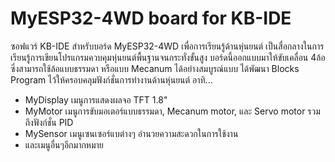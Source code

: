 # MyESP32-4WD board for KB-IDE
ซอฟแวร์ KB-IDE สำหรับบอร์ด MyESP32-4WD เพื่อการเรียนรู้ด้านหุ่นยนต์ เป็นสื่อกลางในการเรียนรู้การเขียนโปรแกรมควบคุมหุ่นยนต์พื้นฐานจนกระทั่งขั้นสูง บอร์ดนี้ออกแบบมาให้ขับเคลื่อน 4ล้อ ซึ่งสามารถใช้ล้อแบบธรรมดา หรือแบบ Mecanum ได้อย่างสมบูรณ์แบบ   ได้พัฒนา Blocks Program ไว้ให้ครอบคลุมฟังก์ชั่นการทำงานด้านหุ่นยนต์  อาทิ...
- MyDisplay เมนูการแสดงผลจอ TFT 1.8" 
- MyMotor  เมนูการขับมอเตอร์แบบธรรมดา, Mecanum motor, และ Servo motor รวมถึงฟังก์ชั่น PID
- MySensor เมนูเซนเซอร์แบต่างๆ อำนวยความสะดวกในการใช้งาน
- และเมนูอื่นๆอีกมากหมาย
